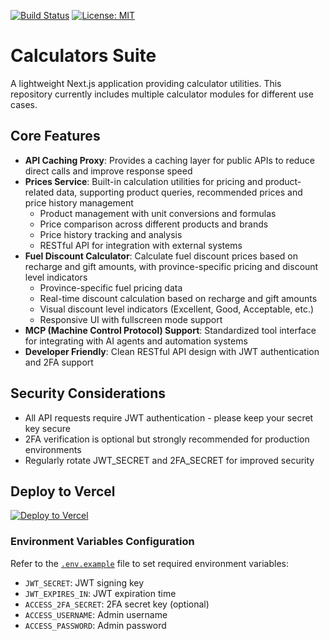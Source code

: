 [![Build Status](https://github.com/DavidKk/vercel-openapi/actions/workflows/coverage.workflow.yml/badge.svg)](https://github.com/DavidKk/vercel-openapi/actions/workflows/coverage.workflow.yml) [![License: MIT](https://img.shields.io/badge/License-MIT-yellow.svg)](https://opensource.org/licenses/MIT)

# Calculators Suite

A lightweight Next.js application providing calculator utilities. This repository currently includes multiple calculator modules for different use cases.

## Core Features

- **API Caching Proxy**: Provides a caching layer for public APIs to reduce direct calls and improve response speed
- **Prices Service**: Built-in calculation utilities for pricing and product-related data, supporting product queries, recommended prices and price history management
  - Product management with unit conversions and formulas
  - Price comparison across different products and brands
  - Price history tracking and analysis
  - RESTful API for integration with external systems
- **Fuel Discount Calculator**: Calculate fuel discount prices based on recharge and gift amounts, with province-specific pricing and discount level indicators
  - Province-specific fuel pricing data
  - Real-time discount calculation based on recharge and gift amounts
  - Visual discount level indicators (Excellent, Good, Acceptable, etc.)
  - Responsive UI with fullscreen mode support
- **MCP (Machine Control Protocol) Support**: Standardized tool interface for integrating with AI agents and automation systems
- **Developer Friendly**: Clean RESTful API design with JWT authentication and 2FA support

## Security Considerations

- All API requests require JWT authentication - please keep your secret key secure
- 2FA verification is optional but strongly recommended for production environments
- Regularly rotate JWT_SECRET and 2FA_SECRET for improved security

## Deploy to Vercel

[![Deploy to Vercel](https://vercel.com/button)](https://vercel.com/new/clone?repository-url=https%3A%2F%2Fgithub.com%2FDavidKk%2Fvercel-openapi)

### Environment Variables Configuration

Refer to the [`.env.example`](./.env.example) file to set required environment variables:

- `JWT_SECRET`: JWT signing key
- `JWT_EXPIRES_IN`: JWT expiration time
- `ACCESS_2FA_SECRET`: 2FA secret key (optional)
- `ACCESS_USERNAME`: Admin username
- `ACCESS_PASSWORD`: Admin password
